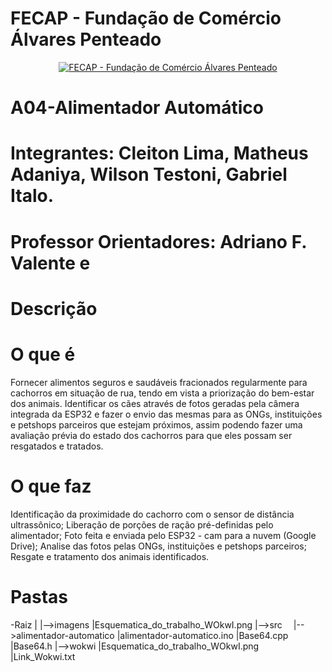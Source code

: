 # FECAP - Fundação de Comércio Álvares Penteado

<p align="center">
<a href= "https://www.fecap.br/"><img src="https://encrypted-tbn0.gstatic.com/images?q=tbn:ANd9GcRhZPrRa89Kma0ZZogxm0pi-tCn_TLKeHGVxywp-LXAFGR3B1DPouAJYHgKZGV0XTEf4AE&usqp=CAU" alt="FECAP - Fundação de Comércio Álvares Penteado" border="0"></a>
</p>

# A04-Alimentador Automático

# Integrantes: Cleiton Lima, Matheus Adaniya, Wilson Testoni, Gabriel Italo.

# Professor Orientadores: Adriano F. Valente e 

# Descrição

# O que é
Fornecer alimentos seguros e saudáveis fracionados regularmente para cachorros em situação de rua, tendo em vista a priorização do bem-estar dos animais. Identificar os cães através de fotos geradas pela câmera integrada da ESP32 e fazer o envio das mesmas para as ONGs, instituições e petshops parceiros que estejam próximos, assim podendo fazer uma avaliação prévia do estado dos cachorros para que eles possam ser resgatados e tratados.

# O que faz

Identificação da proximidade do cachorro com o sensor de distância ultrassônico;
Liberação de porções de ração pré-definidas pelo alimentador;
Foto feita e enviada pelo ESP32 - cam para a nuvem (Google Drive);
Analise das fotos pelas ONGs, instituições e petshops parceiros;
Resgate e tratamento dos animais identificados.

# Pastas
-Raiz
|
|-->imagens
 |Esquematica_do_trabalho_WOkwI.png
|-->src
 |-->alimentador-automatico
   |alimentador-automatico.ino
   |Base64.cpp
   |Base64.h
 |-->wokwi
   |Esquematica_do_trabalho_WOkwI.png
   |Link_Wokwi.txt 

